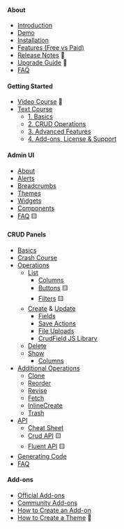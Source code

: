#### About

- [Introduction](/docs/{{version}}/introduction)
- [Demo](/docs/{{version}}/demo)
- [Installation](/docs/{{version}}/installation)
- [Features (Free vs Paid)](/docs/{{version}}/features-free-vs-paid)
- [Release Notes](/docs/{{version}}/release-notes) 🚧
- [Upgrade Guide](/docs/{{version}}/upgrade-guide) 🚧
- [FAQ](/docs/{{version}}/faq)

#### Getting Started
- [Video Course](/docs/{{version}}/getting-started-videos) 🚧
- [Text Course](/docs/{{version}}/getting-started-basics)
    - [1. Basics](/docs/{{version}}/getting-started-basics)
    - [2. CRUD Operations](/docs/{{version}}/getting-started-crud-operations)
    - [3. Advanced Features](/docs/{{version}}/getting-started-advanced-features)
    - [4. Add-ons, License & Support](/docs/{{version}}/getting-started-license-and-support)

#### Admin UI

- [About](/docs/{{version}}/base-about)
- [Alerts](/docs/{{version}}/base-alerts)
- [Breadcrumbs](/docs/{{version}}/base-breadcrumbs)
- [Themes](/docs/{{version}}/base-themes)
- [Widgets](/docs/{{version}}/base-widgets)
- [Components](/docs/{{version}}/base-components)
- [FAQ](/docs/{{version}}/base-how-to) 🟨

#### CRUD Panels

- [Basics](/docs/{{version}}/crud-basics)
- [Crash Course](/docs/{{version}}/crud-tutorial)
- [Operations](/docs/{{version}}/crud-operations)
    + [List](/docs/{{version}}/crud-operation-list-entries)
        + [Columns](/docs/{{version}}/crud-columns)
        + [Buttons](/docs/{{version}}/crud-buttons) 🟨
        + [Filters](/docs/{{version}}/crud-filters) 🟨
    + [Create](/docs/{{version}}/crud-operation-create) & [Update](/docs/{{version}}/crud-operation-update)
        + [Fields](/docs/{{version}}/crud-fields)
        + [Save Actions](/docs/{{version}}/crud-save-actions)
        + [File Uploads](/docs/{{version}}/crud-uploaders)
        + [CrudField JS Library](/docs/{{version}}/crud-fields-javascript-api)
    + [Delete](/docs/{{version}}/crud-operation-delete)
    + [Show](/docs/{{version}}/crud-operation-show)
        + [Columns](/docs/{{version}}/crud-columns)
- [Additional Operations](/docs/{{version}}/crud-operations)
    + [Clone](/docs/{{version}}/crud-operation-clone)
    + [Reorder](/docs/{{version}}/crud-operation-reorder)
    + [Revise](/docs/{{version}}/crud-operation-revisions)
    + [Fetch](/docs/{{version}}/crud-operation-fetch)
    + [InlineCreate](/docs/{{version}}/crud-operation-inline-create)
    + [Trash](/docs/{{version}}/crud-operation-trash)
- [API](/docs/{{version}}/crud-cheat-sheet)
    + [Cheat Sheet](/docs/{{version}}/crud-cheat-sheet)
    + [Crud API](/docs/{{version}}/crud-api) 🟨
    + [Fluent API](/docs/{{version}}/crud-fluent-syntax) 🟨
- [Generating Code](/docs/{{version}}/generating-code)
- [FAQ](/docs/{{version}}/crud-how-to)

#### Add-ons

- [Official Add-ons](/docs/{{version}}/add-ons-official)
- [Community Add-ons](https://backpackforlaravel.com/addons)
- [How to Create an Add-on](/docs/{{version}}/add-ons-tutorial-using-the-addon-skeleton)
- [How to Create a Theme](/docs/{{version}}/add-ons-tutorial-how-to-create-a-theme) 🚧
